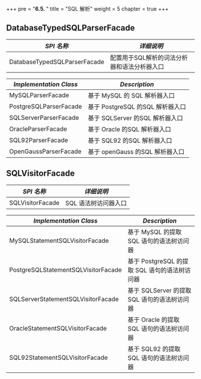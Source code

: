 +++
pre = "<b>6.5. </b>"
title = "SQL 解析"
weight = 5
chapter = true
+++

## DatabaseTypedSQLParserFacade

| *SPI 名称*                    | *详细说明*                            |
| ---------------------------- | ----------------------------------- |
| DatabaseTypedSQLParserFacade | 配置用于SQL解析的词法分析器和语法分析器入口 |

| *Implementation Class* | *Description*            |
| ---------------------- |--------------------------|
| MySQLParserFacade      | 基于 MySQL 的 SQL 解析器入口     |
| PostgreSQLParserFacade | 基于 PostgreSQL 的SQL 解析器入口 |
| SQLServerParserFacade  | 基于 SQLServer 的SQL 解析器入口  |
| OracleParserFacade     | 基于 Oracle 的SQL 解析器入口     |
| SQL92ParserFacade      | 基于 SQL92 的SQL 解析器入口      |
| OpenGaussParserFacade  | 基于 openGauss 的SQL 解析器入口  |

## SQLVisitorFacade

| *SPI 名称*                           | *详细说明*                                  |
| ----------------------------------- | ------------------------------------------ |
| SQLVisitorFacade                    | SQL 语法树访问器入口                          |

| *Implementation Class*              | *Description*                             |
| ----------------------------------- | ----------------------------------------- |
| MySQLStatementSQLVisitorFacade      | 基于 MySQL 的提取 SQL 语句的语法树访问器       |
| PostgreSQLStatementSQLVisitorFacade | 基于 PostgreSQL 的提取 SQL 语句的语法树访问器  |
| SQLServerStatementSQLVisitorFacade  | 基于 SQLServer 的提取 SQL 语句的语法树访问器   |
| OracleStatementSQLVisitorFacade     | 基于 Oracle 的提取 SQL 语句的语法树访问器      |
| SQL92StatementSQLVisitorFacade      | 基于 SQL92 的提取 SQL 语句的语法树访问器       |
